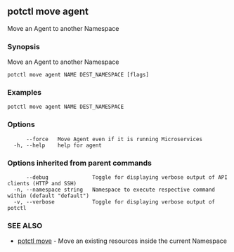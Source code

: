 ## potctl move agent

Move an Agent to another Namespace

### Synopsis

Move an Agent to another Namespace

```
potctl move agent NAME DEST_NAMESPACE [flags]
```

### Examples

```
potctl move agent NAME DEST_NAMESPACE
```

### Options

```
      --force   Move Agent even if it is running Microservices
  -h, --help    help for agent
```

### Options inherited from parent commands

```
      --debug              Toggle for displaying verbose output of API clients (HTTP and SSH)
  -n, --namespace string   Namespace to execute respective command within (default "default")
  -v, --verbose            Toggle for displaying verbose output of potctl
```

### SEE ALSO

* [potctl move](potctl_move.md)	 - Move an existing resources inside the current Namespace


